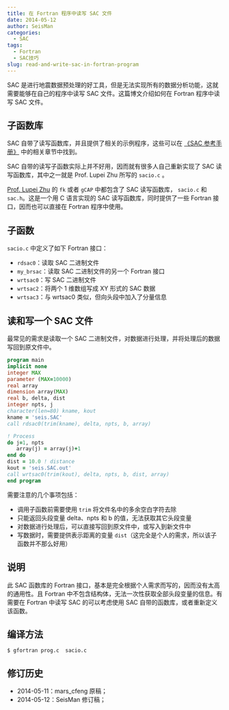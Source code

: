 ```yaml
---
title: 在 Fortran 程序中读写 SAC 文件
date: 2014-05-12
author: SeisMan
categories:
  - SAC
tags:
  - Fortran
  - SAC技巧
slug: read-and-write-sac-in-fortran-program
---
```


SAC 是进行地震数据预处理的好工具，但是无法实现所有的数据分析功能，这就需要能够在自己的程序中读写 SAC 文件。这篇博文介绍如何在 Fortran 程序中读写 SAC 文件。

<!--more-->

## 子函数库

SAC 自带了读写函数库，并且提供了相关的示例程序，这些可以在 [《SAC 参考手册》](/sac-manual.html) 中的相关章节中找到。

SAC 自带的读写子函数实际上并不好用，因而就有很多人自己重新实现了 SAC 读写函数库，其中之一就是 Prof. Lupei Zhu 所写的 `sacio.c` 。

[Prof. Lupei Zhu](http://www.eas.slu.edu/People/LZhu/home.html) 的 `fk` 或者 `gCAP` 中都包含了 SAC 读写函数库， `sacio.c` 和 `sac.h`。这是一个用 C 语言实现的 SAC 读写函数库，同时提供了一些 Fortran 接口，因而也可以直接在 Fortran 程序中使用。

## 子函数

`sacio.c` 中定义了如下 Fortran 接口：

-   `rdsac0`：读取 SAC 二进制文件
-   `my_brsac`：读取 SAC 二进制文件的另一个 Fortran 接口
-   `wrtsac0`：写 SAC 二进制文件
-   `wrtsac2`：将两个 1 维数组写成 XY 形式的 SAC 数据
-   `wrtsac3`：与 wrtsac0 类似，但向头段中加入了分量信息

## 读和写一个 SAC 文件

最常见的需求是读取一个 SAC 二进制文件，对数据进行处理，并将处理后的数据写回到原文件中。

``` fortran
program main
implicit none
integer MAX
parameter (MAX=10000)
real array
dimension array(MAX)
real b, delta, dist
integer npts, j
character(len=80) kname, kout
kname = 'seis.SAC'
call rdsac0(trim(kname), delta, npts, b, array)

! Process
do j=1, npts
   array(j) = array(j)+1
end do
dist = 10.0 ! distance
kout = 'seis.SAC.out'
call wrtsac0(trim(kout), delta, npts, b, dist, array)
end program
```

需要注意的几个事项包括：

-   调用子函数前需要使用 `trim` 将文件名中的多余空白字符去除
-   只能返回头段变量 delta、npts 和 b 的值，无法获取其它头段变量
-   对数据进行处理后，可以直接写回到原文件中，或写入到新文件中
-   写数据时，需要提供表示距离的变量 `dist`（这完全是个人的需求，所以该子函数并不那么好用）

## 说明

此 SAC 函数库的 Fortran 接口，基本是完全根据个人需求而写的，因而没有太高的通用性。且 Fortran 中不包含结构体，无法一次性获取全部头段变量的信息。有需要在 Fortran 中读写 SAC 的可以考虑使用 SAC 自带的函数库，或者重新定义该函数。

## 编译方法

    $ gfortran prog.c  sacio.c

## 修订历史

-   2014-05-11：mars\_cfeng 原稿；
-   2014-05-12：SeisMan 修订稿；
